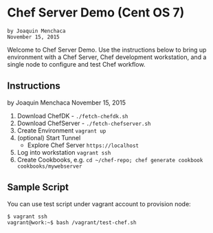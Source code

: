 # **Chef Server Demo (Cent OS 7)**
    by Joaquin Menchaca
    November 15, 2015

Welcome to Chef Server Demo.  Use the instructions below to bring up environment with a Chef Server, Chef development workstation, and a single node to configure and test Chef workflow.
## **Instructions**

by Joaquin Menchaca
November 15, 2015

1. Download ChefDK - `./fetch-chefdk.sh`
2. Download ChefServer - `./fetch-chefserver.sh`
3. Create Environment `vagrant up`
4. (optional) Start Tunnel
   - Explore Chef Server `https://localhost`
5. Log into workstation `vagrant ssh`
6. Create Cookbooks, e.g. `cd ~/chef-repo; chef generate cookbook cookbooks/mywebserver`

## **Sample Script**

You can use test script under vagrant account to provision node:

```bash
$ vagrant ssh
vagrant@work:~$ bash /vagrant/test-chef.sh
```
